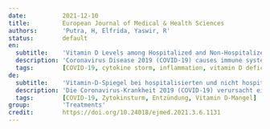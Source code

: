```yaml
---
date:          2021-12-10
title:         European Journal of Medical & Health Sciences
authors:       'Putra, H, Elfrida, Yaswir, R'
status:        default
en:
  subtitle:    'Vitamin D Levels among Hospitalized and Non-Hospitalized COVID-19 Patients in Dr. M. Djamil General Hospital Padang'
  description: 'Coronavirus Disease 2019 (COVID-19) causes immune system dysregulation and an exaggerated systemic inflammatory response. Vitamin D acts as an immunomodulator that enhances the immunity defense. Low levels of vitamin D affect the severity of COVID-19 infection. This study aims to determine vitamin D levels in hospitalized and non-hospitalized COVID-19 patients. A case-control study was conducted involving 62 COVID-19 patients, equally divided into hospitalized and non-hospitalized groups at RSUP dr. M. Djamil, Padang from February to September 2020. Serum vitamin D levels were measured using the Chemiluminescent Microparticle Immunoassay. Vitamin D deficiency was defined as a level less than 20 ng/mL. The hospitalized group consisted of moderate to critical COVID-19 patients, whereas the non-hospitalized group consisted of the asymptomatic and mild COVID-19 patients according to the Indonesian Ministry of Health Guidelines. All data were analyzed using a T-test and Chi-square with a significant p-value of 0.05. The results showed that most subjects were women between 21–60 years. The mean level of vitamin D (ng/mL) in the hospitalized group was lower than in the non-hospitalized group. Vitamin D deficiency affected hospitalized group more than the non-hospitalized group, but not statistically significant (71% vs. 64.5%). It indicated the role of vitamin D in preventing immune system hyperactivation causing COVID-19 cytokine storm. This study concluded no difference in vitamin D levels among the study groups. Nevertheless, further research on vitamin D is needed to determine its role and benefits against COVID-19 infection.'
  tags:        [COVID-19, cytokine storm, inflammation, vitamin D deficiency]
de:
  subtitle:    'Vitamin-D-Spiegel bei hospitalisierten und nicht hospitalisierten COVID-19-Patienten im Dr. M. Djamil General Hospital Padang'
  description: 'Die Coronavirus-Krankheit 2019 (COVID-19) verursacht eine Dysregulation des Immunsystems und eine übertriebene systemische Entzündungsreaktion. Vitamin D wirkt als Immunmodulator, der die Immunabwehr stärkt. Niedrige Vitamin-D-Spiegel beeinflussen den Schweregrad der COVID-19-Infektion. Ziel dieser Studie ist die Bestimmung des Vitamin-D-Spiegels bei hospitalisierten und nicht hospitalisierten COVID-19-Patienten. Von Februar bis September 2020 wurde eine Fall-Kontroll-Studie mit 62 COVID-19-Patienten durchgeführt, die zu gleichen Teilen in eine stationäre und eine nicht stationäre Gruppe an der RSUP Dr. M. Djamil, Padang, eingeteilt wurden. Der Vitamin-D-Spiegel im Serum wurde mit dem Chemilumineszenz-Mikropartikel-Immunoassay gemessen. Ein Vitamin-D-Mangel wurde definiert als ein Spiegel von weniger als 20 ng/ml. Die hospitalisierte Gruppe bestand aus mäßigen bis kritischen COVID-19-Patienten, während die nicht hospitalisierte Gruppe aus den asymptomatischen und leichten COVID-19-Patienten gemäß den Richtlinien des indonesischen Gesundheitsministeriums bestand. Alle Daten wurden mit einem T-Test und Chi-Quadrat mit einem signifikanten p-Wert von 0,05 analysiert. Die Ergebnisse zeigten, dass die meisten Probanden Frauen im Alter von 21-60 Jahren waren. Der durchschnittliche Vitamin-D-Spiegel (ng/ml) war in der hospitalisierten Gruppe niedriger als in der nicht hospitalisierten Gruppe. Der Vitamin-D-Mangel betraf die hospitalisierte Gruppe stärker als die nicht hospitalisierte Gruppe, war aber statistisch nicht signifikant (71 % vs. 64,5 %). Dies deutet auf die Rolle von Vitamin D bei der Verhinderung einer Hyperaktivierung des Immunsystems hin, die einen COVID-19-Zytokinsturm verursacht. Diese Studie ergab keinen Unterschied im Vitamin-D-Spiegel zwischen den Studiengruppen. Dennoch sind weitere Forschungen zu Vitamin D erforderlich, um seine Rolle und seinen Nutzen bei einer COVID-19-Infektion zu ermitteln.' 
  tags:        [COVID-19, Zytokinsturm, Entzündung, Vitamin D-Mangel]
group:         'Treatments'
credit:        https://doi.org/10.24018/ejmed.2021.3.6.1131
---
```

